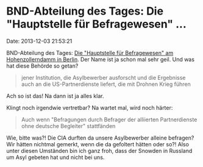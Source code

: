 BND-Abteilung des Tages: Die \"Hauptstelle für Befragewesen\" \...
==================================================================

Date: 2013-12-03 21:53:21

BND-Abteilung des Tages: [Die \"Hauptstelle für Befragewesen\" am
Hohenzollerndamm in Berlin](http://sz.de/1.1834065). Der Name ist ja
schon mal sehr geil. Und was hat diese Behörde so getan?

> jener Institution, die Asylbewerber ausforscht und die Ergebnisse auch
> an die US-Partnerdienste liefert, die mit Drohnen Krieg führen

Ach so ist das! Na dann ist ja alles klar.

Klingt noch irgendwie vertretbar? Na wartet mal, wird noch härter:

> Auch wenn \"Befragungen durch Befrager der alliierten Partnerdienste
> ohne deutsche Begleiter\" stattfänden

Wie, bitte was?! Die CIA durften da unsere Asylbewerber alleine
befragen? Wir hätten nichtmal gemerkt, wenn die da gefoltert hätten oder
so?! Also unter diesen Umständen bin ich ganz froh, dass der Snowden in
Russland um Asyl gebeten hat und nicht bei uns.
